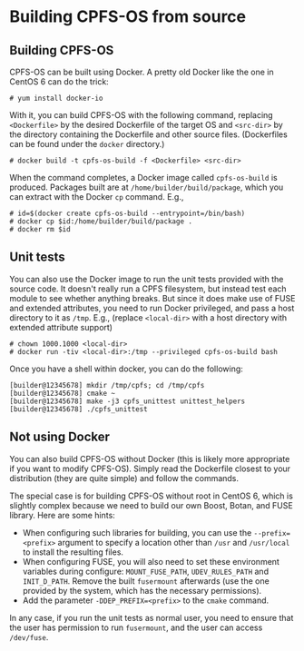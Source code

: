 # Building CPFS-OS from source

## Building CPFS-OS ##

CPFS-OS can be built using Docker.  A pretty old Docker like the one
in CentOS 6 can do the trick:

    # yum install docker-io

With it, you can build CPFS-OS with the following command, replacing
`<Dockerfile>` by the desired Dockerfile of the target OS and
`<src-dir>` by the directory containing the Dockerfile and other
source files.  (Dockerfiles can be found under the `docker`
directory.)

    # docker build -t cpfs-os-build -f <Dockerfile> <src-dir>

When the command completes, a Docker image called `cpfs-os-build` is
produced.  Packages built are at `/home/builder/build/package`, which
you can extract with the Docker `cp` command.  E.g.,

    # id=$(docker create cpfs-os-build --entrypoint=/bin/bash)
    # docker cp $id:/home/builder/build/package .
    # docker rm $id

## Unit tests ##

You can also use the Docker image to run the unit tests provided with
the source code.  It doesn't really run a CPFS filesystem, but instead
test each module to see whether anything breaks.  But since it does
make use of FUSE and extended attributes, you need to run Docker
privileged, and pass a host directory to it as `/tmp`.  E.g., (replace
`<local-dir>` with a host directory with extended attribute support)

    # chown 1000.1000 <local-dir>
    # docker run -tiv <local-dir>:/tmp --privileged cpfs-os-build bash

Once you have a shell within docker, you can do the following:

    [builder@12345678] mkdir /tmp/cpfs; cd /tmp/cpfs
    [builder@12345678] cmake ~
    [builder@12345678] make -j3 cpfs_unittest unittest_helpers
    [builder@12345678] ./cpfs_unittest

## Not using Docker ##

You can also build CPFS-OS without Docker (this is likely more
appropriate if you want to modify CPFS-OS).  Simply read the
Dockerfile closest to your distribution (they are quite simple) and
follow the commands.

The special case is for building CPFS-OS without root in CentOS 6,
which is slightly complex because we need to build our own Boost,
Botan, and FUSE library.  Here are some hints:

  * When configuring such libraries for building, you can use the
    `--prefix=<prefix>` argument to specify a location other than
    `/usr` and `/usr/local` to install the resulting files.
  * When configuring FUSE, you will also need to set these environment
    variables during configure: `MOUNT_FUSE_PATH`, `UDEV_RULES_PATH`
    and `INIT_D_PATH`.  Remove the built `fusermount` afterwards
    (use the one provided by the system, which has the necessary
    permissions).
  * Add the parameter `-DDEP_PREFIX=<prefix>` to the `cmake` command.

In any case, if you run the unit tests as normal user, you need to
ensure that the user has permission to run `fusermount`, and the user
can access `/dev/fuse`.
